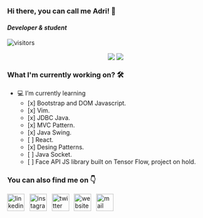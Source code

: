 ###  Hi there, you can call me Adri! 👋
#### *Developer & student* 
![visitors](https://visitor-badge.laobi.icu/badge?page_id=anunezmartinez.visitor-badge)

<p align="center">
  <img align="center" src="https://github-readme-stats.vercel.app/api?username=anunezmartinez&show_icons=true&theme=radical" />

  <img align="center" src="https://github-readme-stats.pleiterson.vercel.app/api/top-langs?username=anunezmartinez&layout=compact8&theme=radical" />
</p>


### What I'm currently working on? 🛠
<ul>
  <li>💻 I’m currently learning
    <ul>
      <li> [x] Bootstrap and DOM Javascript.
      <li> [x] Vim.
      <li> [x] JDBC Java.
      <li> [x] MVC Pattern.
      <li> [x] Java Swing.
      <li> [ ] React.
      <li> [x] Desing Patterns.
      <li> [ ] Java Socket.
      <li> [ ] Face API JS library built on Tensor Flow, project on hold.
    </ul>
</ul>

### You can also find me on 👇
<p align='left'>
<a href="https://www.linkedin.com/in/anunezmartinez/"><img src='https://cdn.jsdelivr.net/npm/simple-icons@3.0.1/icons/linkedin.svg' alt='linkedin' height='40'></a>&nbsp;&nbsp;
<a href="https://www.instagram.com/hyde_an/"><img src='https://cdn.jsdelivr.net/npm/tabler-icons@1.10.0/icons/brand-instagram.svg' alt='instagram' height='40'></a>&nbsp;&nbsp;
<a href="https://twitter.com/adrianmrnz"><img src='https://cdn.jsdelivr.net/npm/tabler-icons@1.10.0/icons/brand-twitter.svg' alt='twitter' height='40'></a>&nbsp;&nbsp;
<a href="https://anunezmartinez.com"><img src='https://cdn.jsdelivr.net/npm/tabler-icons@1.10.0/icons/link.svg' alt='website' height='40'></a>&nbsp;&nbsp;
<a href="mailto:adrian@anunezmartinez.com"><img src='https://cdn.jsdelivr.net/npm/tabler-icons@1.10.0/icons/mail.svg' alt='mail' height='40'></a>&nbsp;&nbsp;
</p>
